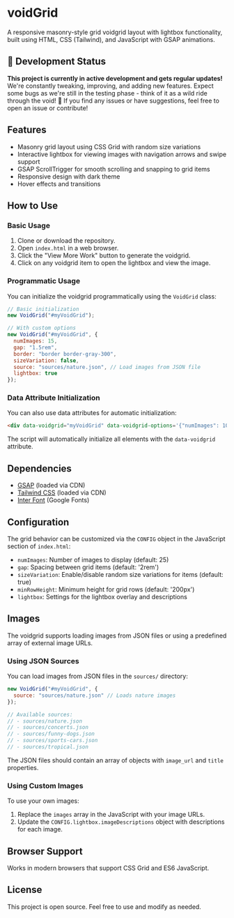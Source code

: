 # voidGrid

A responsive masonry-style grid voidgrid layout with lightbox functionality, built using HTML, CSS (Tailwind), and JavaScript with GSAP animations.

## 🚀 Development Status

**This project is currently in active development and gets regular updates!**
We're constantly tweaking, improving, and adding new features. Expect some bugs as we're still in the testing phase - think of it as a wild ride through the void! 🌌
If you find any issues or have suggestions, feel free to open an issue or contribute!

## Features

- Masonry grid layout using CSS Grid with random size variations
- Interactive lightbox for viewing images with navigation arrows and swipe support
- GSAP ScrollTrigger for smooth scrolling and snapping to grid items
- Responsive design with dark theme
- Hover effects and transitions

## How to Use

### Basic Usage

1. Clone or download the repository.
2. Open `index.html` in a web browser.
3. Click the "View More Work" button to generate the voidgrid.
4. Click on any voidgrid item to open the lightbox and view the image.

### Programmatic Usage

You can initialize the voidgrid programmatically using the `VoidGrid` class:

```javascript
// Basic initialization
new VoidGrid("#myVoidGrid");

// With custom options
new VoidGrid("#myVoidGrid", {
  numImages: 15,
  gap: "1.5rem",
  border: "border border-gray-300",
  sizeVariation: false,
  source: "sources/nature.json", // Load images from JSON file
  lightbox: true
});
```

### Data Attribute Initialization

You can also use data attributes for automatic initialization:

```html
<div data-voidgrid="myVoidGrid" data-voidgrid-options='{"numImages": 10}'></div>
```

The script will automatically initialize all elements with the `data-voidgrid` attribute.

## Dependencies

- [GSAP](https://greensock.com/gsap/) (loaded via CDN)
- [Tailwind CSS](https://tailwindcss.com/) (loaded via CDN)
- [Inter Font](https://fonts.google.com/specimen/Inter) (Google Fonts)

## Configuration

The grid behavior can be customized via the `CONFIG` object in the JavaScript section of `index.html`:

- `numImages`: Number of images to display (default: 25)
- `gap`: Spacing between grid items (default: '2rem')
- `sizeVariation`: Enable/disable random size variations for items (default: true)
- `minRowHeight`: Minimum height for grid rows (default: '200px')
- `lightbox`: Settings for the lightbox overlay and descriptions

## Images

The voidgrid supports loading images from JSON files or using a predefined array of external image URLs.

### Using JSON Sources

You can load images from JSON files in the `sources/` directory:

```javascript
new VoidGrid("#myVoidGrid", {
  source: "sources/nature.json" // Loads nature images
});

// Available sources:
// - sources/nature.json
// - sources/concerts.json
// - sources/funny-dogs.json
// - sources/sports-cars.json
// - sources/tropical.json
```

The JSON files should contain an array of objects with `image_url` and `title` properties.

### Using Custom Images

To use your own images:

1. Replace the `images` array in the JavaScript with your image URLs.
2. Update the `CONFIG.lightbox.imageDescriptions` object with descriptions for each image.

## Browser Support

Works in modern browsers that support CSS Grid and ES6 JavaScript.

## License

This project is open source. Feel free to use and modify as needed.